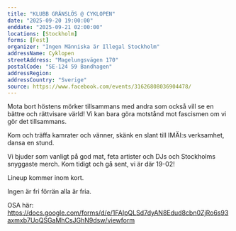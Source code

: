 ```yaml
---
title: "KLUBB GRÄNSLÖS @ CYKLOPEN"
date: "2025-09-20 19:00:00"
enddate: "2025-09-21 02:00:00"
locations: [Stockholm]
forms: [Fest]
organizer: "Ingen Människa är Illegal Stockholm"
addressName: Cyklopen 
streetAddress: "Magelungsvägen 170"
postalCode: "SE-124 59 Bandhagen"
addressRegion:
addressCountry: "Sverige"
source: https://www.facebook.com/events/31626808036904478/
---
```


Mota bort höstens mörker tillsammans med andra som också vill se en bättre och rättvisare värld! Vi kan bara göra motstånd mot fascismen om vi gör det tillsammans. 

Kom och träffa kamrater och vänner, skänk en slant till IMÄI:s verksamhet, dansa en stund. 

Vi bjuder som vanligt på god mat, feta artister och DJs och Stockholms snyggaste merch. Kom tidigt och gå sent, vi är där 19-02!

Lineup kommer inom kort.


Ingen är fri förrän alla är fria.


OSA här: https://docs.google.com/forms/d/e/1FAIpQLSd7dyAN8Edud8cbn0ZjRo6s93axmxb7UoQSGaMhCsJGhN9dsw/viewform

